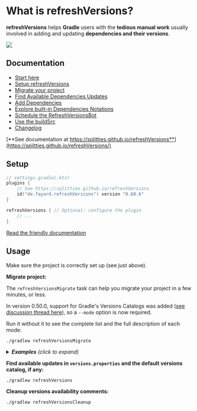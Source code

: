 # What is refreshVersions?

**refreshVersions** helps **Gradle** users with the **tedious manual work** usually involved in adding and updating **dependencies and their versions**.

[![](https://raw.githubusercontent.com/jmfayard/refreshVersions/main/docs/img/screencast.png)](http://www.youtube.com/watch?v=VhYERonB8co "Gradle refreshVersions")

## Documentation

- [Start here](https://splitties.github.io/refreshVersions/)
- [Setup refreshVersions](https://splitties.github.io/refreshVersions/setup/)
- [Migrate your project](https://splitties.github.io/refreshVersions/migrate/)
- [Find Available Dependencies Updates](https://splitties.github.io/refreshVersions/update-dependencies/)
- [Add Dependencies](https://splitties.github.io/refreshVersions/add-dependencies/)
- [Explore built-in Dependencies Notations](https://splitties.github.io/refreshVersions/dependency-notations/)
- [Schedule the RefreshVersionsBot](https://splitties.github.io/refreshVersions/refreshversions-bot/)
- [Use the buildSrc](https://splitties.github.io/refreshVersions/gradle-buildsrcversions/)
- [Changelog](https://splitties.github.io/refreshVersions/CHANGELOG/)

[**See documentation at https://splitties.github.io/refreshVersions**](https://splitties.github.io/refreshVersions/)



## Setup

```kotlin
// settings.gradle(.kts)
plugins {
    // See https://splitties.github.io/refreshVersions
    id("de.fayard.refreshVersions") version "0.60.6"
}

refreshVersions { // Optional: configure the plugin
    // ...
}
```

[Read the friendly documentation](https://splitties.github.io/refreshVersions/setup/)


## Usage

Make sure the project is correctly set up (see just above).

**Migrate project:**

The `refreshVersionsMigrate` task can help you migrate your project in a few minutes, or less.

In version 0.50.0, support for Gradle's Versions Catalogs was added ([see discussion thread here](https://github.com/Splitties/refreshVersions/discussions/592)), so a `--mode` option is now required.

Run it without it to see the complete list and the full description of each mode:

```shell
./gradlew refreshVersionsMigrate
```

<details>
<summary><i><strong>Examples</strong> (click to expand)</i></summary>

If you want to use only `versions.properties` and the [built-in dependencies notations](https://splitties.github.io/refreshVersions/dependency-notations/), run:

`./gradlew refreshVersionsMigrate --mode=VersionsPropertiesOnly`

To also use a versions catalog for non-built-in dependency notations, run:

`./gradlew refreshVersionsMigrate --mode=VersionCatalogAndVersionProperties`

</details>

**Find available updates in `versions.properties` and the default versions catalog, if any:**

`./gradlew refreshVersions`

**Cleanup versions availability comments:**

`./gradlew refreshVersionsCleanup`
